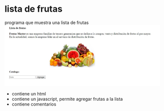 # lista de frutas
programa que muestra una lista de frutas
![Alt-Text](fruta.jpg)
* contiene un html
* contiene un javascript, permite agregar frutas a la lista
* contiene comentarios
